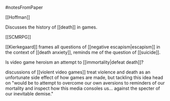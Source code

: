 #notesFromPaper 

[[Hoffman]]

Discusses the history of [[death]] in games.

[[SCMRPG]]

[[Kierkegaard]] frames all questions of [[negative escapism|escapism]] in the context of [[death anxiety]], reminds me of the question of [[suicide]].

Is video game heroism an attempt to [[immortality|defeat death]]?

discussions of [[violent video games]] treat violence and death as an unfortunate side effect of how games are made, but tackling this idea head on "would be to attempt to overcome our own aversions to reminders of our mortality and inspect how this media consoles us... against the specter of our inevitable demise."

